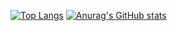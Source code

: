<!--
**Zike01/Zike01** is a ✨ _special_ ✨ repository because its `README.md` (this file) appears on your GitHub profile.

Here are some ideas to get you started:

- 🔭 I’m currently working on ...
- 🌱 I’m currently learning ...
- 👯 I’m looking to collaborate on ...
- 🤔 I’m looking for help with ...
- 💬 Ask me about ...
- 📫 How to reach me: ...
- 😄 Pronouns: ..
- ⚡ Fun fact: ...
-->

[![Top Langs](https://github-readme-stats.vercel.app/api/top-langs/?username=Zike01&theme=dark&layout=compact&hide=jupyter%20notebook)](https://github.com/anuraghazra/github-readme-stats)
[![Anurag's GitHub stats](https://github-readme-stats.vercel.app/api?username=Zike01&show_icons=true&theme=dark)](https://github.com/anuraghazra/github-readme-stats)
